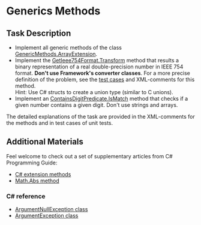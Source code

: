 # Generics Methods
 
## Task Description

* Implement all generic methods of the class [GenericMethods.ArrayExtension](GenericMethods/ArrayExtension.cs#L10).
* Implement the [GetIeee754Format.Transform](DoubleTransformer/GetIeee754Format.cs#L16) method that results a binary representation of a real double-precision number in IEEE 754 format. **Don't use Framework's converter classes**. 
    For a more precise definition of the problem, see the [test cases](GenericMethods.Tests/NUnitTests/ArrayExtensionTests.cs#L12) and XML-comments for this method.        
    Hint:  Use C# structs to create a union type (similar to C unions).     
* Implement an [ContainsDigitPredicate.IsMatch](IntegerPredicate/ContainsDigitPredicate.cs#L25) method that checks if a given number contains a given digit. Don't use strings and arrays.      

The detailed explanations of the task are provided in the XML-comments for the methods and in test cases of unit tests.

## Additional Materials

Feel welcome to check out a set of supplementary articles from C# Programming Guide: 

- [C# extension methods](https://docs.microsoft.com/en-us/dotnet/csharp/programming-guide/classes-and-structs/extension-methods)  
- [Math.Abs method](https://docs.microsoft.com/en-us/dotnet/api/system.math.abs?view=net-5.0) 

### C# reference  

* [ArgumentNullException class](https://docs.microsoft.com/en-us/dotnet/api/system.argumentnullexception?view=net-5.0#:~:text=An%20ArgumentNullException%20exception%20is%20thrown,but%20should%20never%20be%20null%20.&text=An%20object%20returned%20from%20a,original%20returned%20object%20is%20null%20.) 
* [ArgumentException class](https://docs.microsoft.com/en-us/dotnet/api/system.argumentexception?view=net-5.0)
